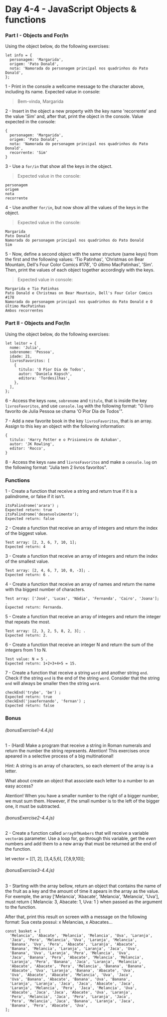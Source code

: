# Day 4-4 - JavaScript Objects & functions

### Part I - Objects and For/In

Using the object below, do the following exercises:

```
let info = {
  personagem: 'Margarida',
  origem: 'Pato Donald',
  nota: 'Namorada do personagem principal nos quadrinhos do Pato Donald',
};
```

1 - Print in the console a wellcome message to the character above, including its name. Expected value in console:

> Bem-vinda, Margarida

2 - Insert in the object a new property with the key name 'recorrente' and the value 'Sim' and, after that, print the object in the console. Value expected in the console:

```
{
  personagem: 'Margarida',
  origem: 'Pato Donald',
  nota: 'Namorada do personagem principal nos quadrinhos do Pato Donald',
  recorrente: 'Sim'
}
```

3 - Use a `for/in` that show all the keys in the object. 

>Expected value in the console:
```
personagem
origem
nota
recorrente
```

4 - Use another `for/in`, but now show all the values of the keys in the object.

>Expected value in the console:
```
Margarida
Pato Donald
Namorada do personagem principal nos quadrinhos do Pato Donald
Sim
```

5 - Now, define a second object with the same structure (same keys) from the first and the following values: 'Tio Patinhas', 'Christmas on Bear Mountain, Dell's Four Color Comics #178', 'O último MacPatinhas', 'Sim'. Then, print the values of each object together accordingly with the keys.

> Expected value in console:
```
Margarida e Tio Patinhas
Pato Donald e Christmas on Bear Mountain, Dell's Four Color Comics #178
Namorada do personagem principal nos quadrinhos do Pato Donald e O último MacPatinhas
Ambos recorrentes
```

### Part II - Objects and For/In

Using the object below, do the following exercises:

```
let leitor = {
  nome: 'Julia',
  sobrenome: 'Pessoa',
  idade: 21,
  livrosFavoritos: [
    {
      titulo: 'O Pior Dia de Todos',
      autor: 'Daniela Kopsch',
      editora: 'Tordesilhas',
    },
  ],
};
```

6 - Access the keys `nome`, `sobrenome` and `titulo`, that is inside the key `livrosFavoritos`, and use `console.log` with the following format: "O livro favorito de Julia Pessoa se chama 'O Pior Dia de Todos'".

7 - Add a new favorite book in the key `livrosFavoritos`, that is an array. Assign to this key an object with the following information:

```
{
  titulo: 'Harry Potter e o Prisioneiro de Azkaban',
  autor: 'JK Rowling',
  editor: 'Rocco',
}
```

8 - Access the keys `name` and `livrosFavoritos` and make a `console.log` on the following format: "Julia tem 2 livros favoritos".

### Functions

1 - Create a function that receive a string and return true if it is a palindrome, or false if it isn't.

```
itsPalindrome('arara') ;
Expected return: true
itsPalindrome('desenvolvimento');
Expected return: false
```

2 - Create a function that receive an array of integers and return the index of the biggest value.

```
Test array: [2, 3, 6, 7, 10, 1];
Expected return: 4
```

3 - Create a function that receive an array of integers and return the index of the smallest value.

```
Test array: [2, 4, 6, 7, 10, 0, -3]; .
Expected return: 6 .
```

4 - Create a function that receive an array of names and return the name with tha biggest number of characters.

```
Test array: ['José', 'Lucas', 'Nádia', 'Fernanda', 'Cairo', 'Joana']; .
Expected return: Fernanda.
```

5 - Create a function that receive an array of integers and return the integer that repeats the most.

```
Test array: [2, 3, 2, 5, 8, 2, 3]; .
Expected return: 2.
```

6 - Create a function that receive an integer N and return the sum of the integers from 1 to N.

```
Test value: N = 5 .
Expected return: 1+2+3+4+5 = 15.
```

7 - Create a function that receive a string `word` and another string `end`. Check if the string `end` is the end of the string `word`. Consider that the string `end` will always be smaller then the string `word`.

```
checkEnd('trybe', 'be') ;
Expected return: true
checkEnd('joaofernando', 'fernan') ;
Expected return: false
```

### Bonus

###### (bonusExercise1-4.4.js)
1 - (Hard) Make a program that receive a string in Roman numerals and return the number the string represents.
Atention! This exercises once apeared in a selective process of a big multinational!

Hint: A string is an array of characters, so each element of the array is a letter.

What about create an object that associate each letter to a number to an easy access?

Atention! When you have a smaller number to the right of a bigger number, we must sum them. However, if the small number is to the left of the bigger one, it must be subtracted.

###### (bonusExercise2-4.4.js)

2 - Create a function called `arrayOfNumbers` that will receive a variable `vector`as parameter. Use a loop for, go through this variable, get the _even_ numbers and add them to a new array that must be returned at the end of the function.

let vector = [[1, 2], [3,4,5,6], [7,8,9,10]];

###### (bonusExercise3-4.4.js)

3 - Starting with the array bellow, return an object that contains the name of the fruit as a key and the amount of time it apears in the array as the value. For exemple, the array ['Melancia', 'Abacate', 'Melancia', 'Melancia', 'Uva'], must return { Melancia: 3, Abacate: 1, Uva: 1 } when passed as the argument to the function.

After that, print this result on screen with a message on the following format: Sua cesta possui: x Melancias, x Abacates...

```
const basket = [
  'Melancia', 'Abacate', 'Melancia', 'Melancia', 'Uva', 'Laranja',
  'Jaca', 'Pera', 'Melancia', 'Uva', 'Laranja', 'Melancia',
  'Banana', 'Uva', 'Pera', 'Abacate', 'Laranja', 'Abacate',
  'Banana', 'Melancia', 'Laranja', 'Laranja', 'Jaca', 'Uva',
  'Banana', 'Uva', 'Laranja', 'Pera', 'Melancia', 'Uva',
  'Jaca', 'Banana', 'Pera', 'Abacate', 'Melancia', 'Melancia',
  'Laranja', 'Pera', 'Banana', 'Jaca', 'Laranja', 'Melancia',
  'Abacate', 'Abacate', 'Pera', 'Melancia', 'Banana', 'Banana',
  'Abacate', 'Uva', 'Laranja', 'Banana', 'Abacate', 'Uva',
  'Uva', 'Abacate', 'Abacate', 'Melancia', 'Uva', 'Jaca',
  'Uva', 'Banana', 'Abacate', 'Banana', 'Uva', 'Banana',
  'Laranja', 'Laranja', 'Jaca', 'Jaca', 'Abacate', 'Jaca',
  'Laranja', 'Melancia', 'Pera', 'Jaca', 'Melancia', 'Uva',
  'Abacate', 'Jaca', 'Jaca', 'Abacate', 'Uva', 'Laranja',
  'Pera', 'Melancia', 'Jaca', 'Pera', 'Laranja', 'Jaca',
  'Pera', 'Melancia', 'Jaca', 'Banana', 'Laranja', 'Jaca',
  'Banana', 'Pera', 'Abacate', 'Uva',
];
```
